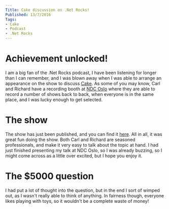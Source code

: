 ```yaml
---
Title: Cake discussion on .Net Rocks!
Published: 13/7/2016
Tags:
- Cake
- Podcast
- .Net Rocks
---
```


# Achievement unlocked!

I am a big fan of the .Net Rocks podcast, I have been listening for longer than I can remember, and I was blown away when I was able to arrange an appearance on the show to discuss [Cake](http://cakebuild.net/).  As some of you may know, Carl and Richard have a recording booth at [NDC Oslo](http://ndcoslo.com/) where they are able to record a number of shows back to back, when everyone is in the same place, and I was lucky enough to get selected.

# The show

The show has just been published, and you can find it [here](https://www.dotnetrocks.com/?show=1321).  All in all, it was great fun doing the show.  Both Carl and Richard are seasoned professionals, and make it very easy to talk about the topic at hand.  I had just finished presenting my talk at NDC Oslo, so I was already buzzing, so I might come across as a little over excited, but I hope you enjoy it.

# The $5000 question

I had put a lot of thought into the question, but in the end I sort of wimped out, as I wasn't really able to think of anything.  In fairness though, everyone likes playing with toys, so it wouldn't be a complete waste of money!